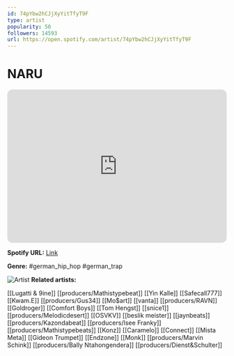 ```yaml
---
id: 74pYbw2hCJjXyYitTfyT9F
type: artist
popularity: 50
followers: 14593
url: https://open.spotify.com/artist/74pYbw2hCJjXyYitTfyT9F
---
```

# NARU

<iframe style="border-radius:12px" src="https://open.spotify.com/embed/artist/74pYbw2hCJjXyYitTfyT9F" width="100%" height="352" frameBorder="0" allowfullscreen="" allow="autoplay; clipboard-write; encrypted-media; fullscreen; picture-in-picture" loading="lazy"></iframe>

**Spotify URL:** [Link](https://open.spotify.com/artist/74pYbw2hCJjXyYitTfyT9F)

**Genre:**  #german_hip_hop #german_trap

![Artist](https://i.scdn.co/image/ab6761610000e5eb4032b278c3e8c65df6f8a579)
**Related artists:**

[[Lugatti & 9ine]]
[[producers/Mathistypebeat]]
[[Yin Kalle]]
[[Safecall777]]
[[Kwam.E]]
[[producers/Gus34]]
[[Mo$art]]
[[vanta]]
[[producers/RAVN]]
[[Goldroger]]
[[Comfort Boys]]
[[Tom Hengst]]
[[snice1]]
[[producers/Melodicdesert]]
[[OSVKV]]
[[beslik meister]]
[[jaynbeats]]
[[producers/Kazondabeat]]
[[producers/Isee Franky]]
[[producers/Mathistypebeats]]
[[Konz]]
[[Caramelo]]
[[Connect]]
[[Mista Meta]]
[[Gideon Trumpet]]
[[Endzone]]
[[Monk]]
[[producers/Marvin Schink]]
[[producers/Bally Ntahongendera]]
[[producers/Dienst&Schulter]]
